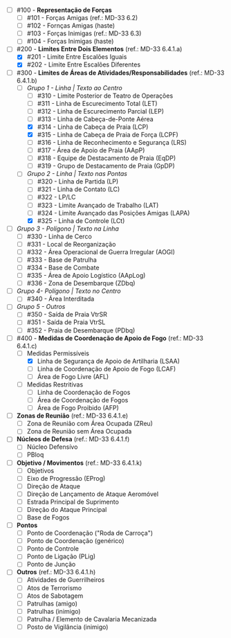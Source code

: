  - [ ] #100 - **Representação de Forças** 
	 - [ ] #101 - Forças Amigas (ref.: MD-33 6.2)
	 - [ ] #102 - Fornças Amigas (haste)
	 - [ ] #103 - Forças Inimigas (ref.: MD-33 6.3)
	 - [ ] #104 - Forças Inimigas (haste)
 - [ ] #200 - **Limites Entre Dois Elementos** (ref.: MD-33 6.4.1.a)
	 - [x] #201 - Limite Entre Escalões Iguais
	 - [x] #202 - Limite Entre Escalões Diferentes
 - [ ] #300 - **Limites de Áreas de Atividades/Responsabilidades** (ref.: MD-33 6.4.1.b)
   - [ ] *Grupo 1 - Linha | Texto ao Centro*
     - [ ] #310 - Limite Posterior de Teatro de Operações
     - [ ] #311 - Linha de Escurecimento Total (LET)
     - [ ] #312 - Linha de Escurecimento Parcial (LEP)
     - [ ] #313 - Linha de Cabeça-de-Ponte Aérea
     - [x] #314 - Linha de Cabeça de Praia (LCP)
     - [x] #315 - Linha de Cabeça de Praia de Força (LCPF)
     - [ ] #316 - Linha de Reconhecimento e Segurança (LRS)
     - [ ] #317 - Área de Apoio de Praia (AApP)
     - [ ] #318 - Equipe de Destacamento de Praia (EqDP)
     - [ ] #319 - Grupo de Destacamento de Praia (GpDP)
   - [ ] *Grupo 2 - Linha | Texto nas Pontas*
	  - [ ] #320 - Linha de Partida (LP)
	  - [ ] #321 - Linha de Contato (LC)
	  - [ ] #322 - LP/LC	
      - [ ] #323 - Limite Avançado de Trabalho (LAT)
      - [ ] #324 - Limite Avançado das Posições Amigas (LAPA)
      - [x] #325 - Linha de Controle (LCt)
  - [ ] *Grupo 3 - Polígono | Texto na Linha*
	  - [ ] #330 - Linha de Cerco
     - [ ] #331 - Local de Reorganização
     - [ ] #332 - Área Operacional de Guerra Irregular (AOGI)
     - [ ] #333 - Base de Patrulha
     - [ ] #334 - Base de Combate
     - [ ] #335 - Área de Apoio Logístico (AApLog)
     - [ ] #336 - Zona de Desembarque (ZDbq)
- [ ] *Grupo 4- Polígono | Texto no Centro*
     - [ ] #340 - Área Interditada
- [ ] *Grupo 5 - Outros*
	- [ ] #350 - Saída de Praia VtrSR
	- [ ] #351 - Saída de Praia VtrSL
	- [ ] #352 - Praia de Desembarque (PDbq)
 - [ ] #400 - **Medidas de Coordenação de Apoio de Fogo** (ref.: MD-33 6.4.1.c)
	 - [ ] Medidas Permissíveis
		 - [x] Linha de Segurança de Apoio de Artilharia (LSAA)
		 - [ ] Linha de Coordenação de Apoio de Fogo (LCAF)
		 - [ ] Área de Fogo Livre (AFL) 
	 - [ ] Medidas Restritivas
		 - [ ] Linha de Coordenação de Fogos
		 - [ ] Área de Coordenação de Fogos
		 - [ ] Área de Fogo Proibido (AFP)
 - [ ] **Zonas de Reunião** (ref.: MD-33 6.4.1.e)
	 - [ ] Zona de Reunião com Área Ocupada (ZReu)
	 - [ ] Zona de Reunião sem Área Ocupada
 - [ ] **Núcleos de Defesa** (ref.: MD-33 6.4.1.f)
	 - [ ] Núcleo Defensívo
	 - [ ] PBloq
 - [ ] **Objetivo / Movimentos** (ref.: MD-33 6.4.1.k)
	 - [ ] Objetivos
	 - [ ] Eixo de Progressão (EProg)
	 - [ ] Direção de Ataque
	 - [ ] Direção de Lançamento de Ataque Aeromóvel
	 - [ ] Estrada Principal de Suprimento
	 - [ ] Direção do Ataque Principal
	 - [ ] Base de Fogos
  - [ ] **Pontos**
	 - [ ] Ponto de Coordenação ("Roda de Carroça")
	 - [ ] Ponto de Coordenação (genérico)
	 - [ ] Ponto de Controle
	 - [ ] Ponto de Ligação (PLig)
	 - [ ] Ponto de Junção
  - [ ] **Outros** (ref.: MD-33 6.4.1.h)
	  - [ ] Atividades de Guerrilheiros
	  - [ ] Atos de Terrorismo
	  - [ ] Atos de Sabotagem
	  - [ ] Patrulhas (amigo)
	  - [ ] Patrulhas (inimigo)
	  - [ ] Patrulha / Elemento de Cavalaria Mecanizada
	  - [ ] Posto de Vigilância (inimigo)

<!--stackedit_data:
eyJoaXN0b3J5IjpbLTI0MzExODQ4NCwyMDU0NTYyODkzLDE0NT
EzNjMzMzUsMTc4MjU1Mjg1LC0xNTI5NDAxNzI0LC00NTYxMTA3
MTRdfQ==
-->
